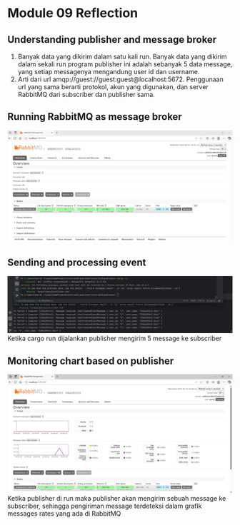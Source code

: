 # Module 09 Reflection

## Understanding publisher and message broker

1. Banyak data yang dikirim dalam satu kali run. Banyak data yang dikirim dalam sekali run program publisher ini adalah 
sebanyak 5 data message, yang setiap messagenya mengandung user id dan username.
2. Arti dari url amqp://guest://guest:guest@localhost:5672. Penggunaan url yang sama berarti protokol, akun yang
digunakan, dan server RabbitMQ dari subscriber dan publisher sama.

## Running RabbitMQ as message broker

![RabbitMQ dashboard screenshot](/assets/images/rabbitmq_dashboard.png)

## Sending and processing event

![console screenshot](/assets/images/message_consoles.png)
Ketika cargo run dijalankan publisher mengirim 5 message ke subscriber

## Monitoring chart based on publisher

![RabbitMQ message rates screenshot](/assets/images/rabbitmq_spikes.png)
Ketika publisher di run maka publisher akan mengirim sebuah message ke subscriber, sehingga pengiriman message
terdeteksi dalam grafik messages rates yang ada di RabbitMQ